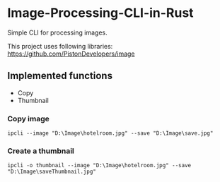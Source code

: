 # Image-Processing-CLI-in-Rust

Simple CLI for processing images.

This project uses following libraries:
https://github.com/PistonDevelopers/image

## Implemented functions
* Copy
* Thumbnail

### Copy image
```
ipcli --image "D:\Image\hotelroom.jpg" --save "D:\Image\save.jpg"
```

### Create a thumbnail 
```
ipcli -o thumbnail --image "D:\Image\hotelroom.jpg" --save "D:\Image\saveThumbnail.jpg"
```
